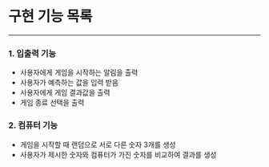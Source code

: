 # 구현 기능 목록

----------------

### 1. 입출력 기능
- 사용자에게 게임을 시작하는 알림을 출력
- 사용자가 예측하는 값을 입력 받음
- 사용자에게 게임 결과값을 출력
- 게임 종료 선택을 출력
  
  
### 2. 컴퓨터 기능
- 게임을 시작할 때 랜덤으로 서로 다른 숫자 3개를 생성
- 사용자가 제시한 숫자와 컴퓨터가 가진 숫자를 비교하여 결과를 생성

